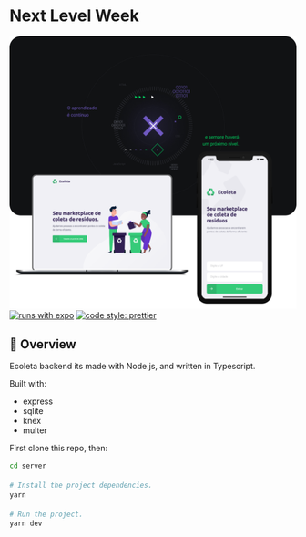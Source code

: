 # Next Level Week

![Ecoleta server](/assets/ecoleta.png)
[![runs with expo](https://img.shields.io/badge/code%20style-universe-lightgrey?style=flat-square)](https://github.com/expo/expo/tree/master/packages/eslint-config-universe) [![code style: prettier](https://img.shields.io/badge/code_style-prettier-ff69b4.svg?style=flat-square)](https://github.com/prettier/prettier)


## 🚀 Overview

Ecoleta backend its made with Node.js, and written in Typescript.

Built with:
- express
- sqlite
- knex
- multer

First clone this repo, then:
```sh
cd server

# Install the project dependencies.
yarn

# Run the project.
yarn dev
```
